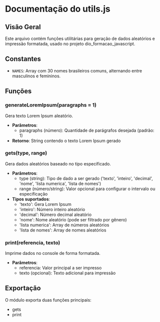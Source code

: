# Documentação do utils.js

## Visão Geral
Este arquivo contém funções utilitárias para geração de dados aleatórios e impressão formatada, usado no projeto dio_formacao_javascript.

## Constantes
- `NAMES`: Array com 30 nomes brasileiros comuns, alternando entre masculinos e femininos.

## Funções

### generateLoremIpsum(paragraphs = 1)
Gera texto Lorem Ipsum aleatório.
- **Parâmetros**: 
  - paragraphs (número): Quantidade de parágrafos desejada (padrão: 1)
- **Retorno**: String contendo o texto Lorem Ipsum gerado

### gets(type, range)
Gera dados aleatórios baseado no tipo especificado.
- **Parâmetros**:
  - type (string): Tipo de dado a ser gerado ('texto', 'inteiro', 'decimal', 'nome', 'lista numerica', 'lista de nomes')
  - range (número/string): Valor opcional para configurar o intervalo ou especificação
- **Tipos suportados**:
  - 'texto': Gera Lorem Ipsum
  - 'inteiro': Número inteiro aleatório
  - 'decimal': Número decimal aleatório
  - 'nome': Nome aleatório (pode ser filtrado por gênero)
  - 'lista numerica': Array de números aleatórios
  - 'lista de nomes': Array de nomes aleatórios

### print(referencia, texto)
Imprime dados no console de forma formatada.
- **Parâmetros**:
  - referencia: Valor principal a ser impresso
  - texto (opcional): Texto adicional para impressão

## Exportação
O módulo exporta duas funções principais:
- gets
- print
